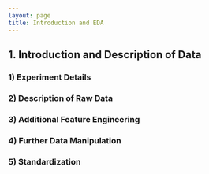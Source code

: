 ```yaml
---
layout: page
title: Introduction and EDA
---
```


## 1. Introduction and Description of Data

### 1) Experiment Details

### 2) Description of Raw Data

### 3) Additional Feature Engineering

### 4) Further Data Manipulation 

### 5) Standardization
